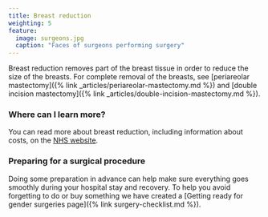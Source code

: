 ```yaml
---
title: Breast reduction
weighting: 5
feature:
  image: surgeons.jpg
  caption: "Faces of surgeons performing surgery"
---
```


Breast reduction removes part of the breast tissue in order to reduce the size of the breasts. For complete removal of the breasts, see [periareolar mastectomy]({% link _articles/periareolar-mastectomy.md %}) and [double incision mastectomy]({% link _articles/double-incision-mastectomy.md %}).

### Where can I learn more?

You can read more about breast reduction, including information about costs, on the [NHS website](https://www.nhs.uk/conditions/cosmetic-procedures/breast-reduction-female/).

### Preparing for a surgical procedure

Doing some preparation in advance can help make sure everything goes smoothly during your hospital stay and recovery. To help you avoid forgetting to do or buy something we have created a [Getting ready for gender surgeries page]({% link surgery-checklist.md %}).